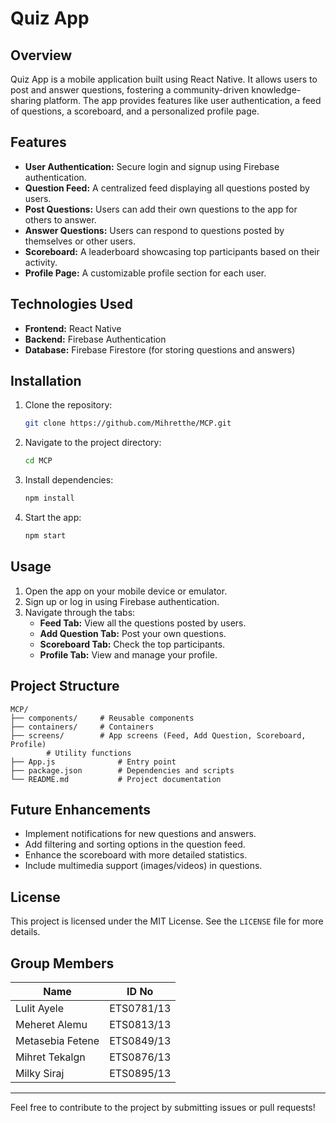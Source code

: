 
# Quiz App

## Overview
Quiz App is a mobile application built using React Native. It allows users to post and answer questions, fostering a community-driven knowledge-sharing platform. The app provides features like user authentication, a feed of questions, a scoreboard, and a personalized profile page.

## Features

- **User Authentication:** Secure login and signup using Firebase authentication.
- **Question Feed:** A centralized feed displaying all questions posted by users.
- **Post Questions:** Users can add their own questions to the app for others to answer.
- **Answer Questions:** Users can respond to questions posted by themselves or other users.
- **Scoreboard:** A leaderboard showcasing top participants based on their activity.
- **Profile Page:** A customizable profile section for each user.

## Technologies Used

- **Frontend:** React Native
- **Backend:** Firebase Authentication
- **Database:** Firebase Firestore (for storing questions and answers)

## Installation

1. Clone the repository:
   ```bash
   git clone https://github.com/Mihretthe/MCP.git
   ```

2. Navigate to the project directory:
   ```bash
   cd MCP
   ```

3. Install dependencies:
   ```bash
   npm install
   ```

4. Start the app:
   ```bash
   npm start
   ```

## Usage

1. Open the app on your mobile device or emulator.
2. Sign up or log in using Firebase authentication.
3. Navigate through the tabs:
   - **Feed Tab:** View all the questions posted by users.
   - **Add Question Tab:** Post your own questions.
   - **Scoreboard Tab:** Check the top participants.
   - **Profile Tab:** View and manage your profile.

## Project Structure

```
MCP/
├── components/     # Reusable components
├── containers/     # Containers
├── screens/        # App screens (Feed, Add Question, Scoreboard, Profile)
        # Utility functions
├── App.js              # Entry point
├── package.json        # Dependencies and scripts
└── README.md           # Project documentation
```

## Future Enhancements

- Implement notifications for new questions and answers.
- Add filtering and sorting options in the question feed.
- Enhance the scoreboard with more detailed statistics.
- Include multimedia support (images/videos) in questions.

## License

This project is licensed under the MIT License. See the `LICENSE` file for more details.

## Group Members
| Name                  | ID No         |
|-----------------------|---------------|
| Lulit Ayele           | ETS0781/13    |
| Meheret Alemu        | ETS0813/13    |
| Metasebia Fetene     | ETS0849/13    |
| Mihret Tekalgn       | ETS0876/13    |
| Milky Siraj          | ETS0895/13    |


---

Feel free to contribute to the project by submitting issues or pull requests!

